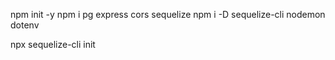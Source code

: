 npm init -y
npm i pg express cors sequelize
npm i -D sequelize-cli nodemon dotenv

npx sequelize-cli init
